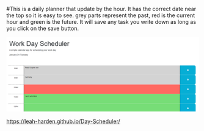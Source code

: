 #This is a daily planner that update by the hour.
It has the correct date near the top so it is easy to see.
 grey parts represent the past, red is the current hour and green is the future. It will save any task you write down as long as you click on the save button.

 ![Screenshot](photos/Screenshot.png)

https://leah-harden.github.io/Day-Scheduler/
